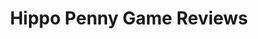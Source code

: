 ---
title: Hippo Penny Game Reviews
layout: scoredetail
permalink: /meta-score/space-rangers-2-rise-of-the-dominators
header:
  teaser: /assets/images/space-rangers-2-rise-of-the-dominators.jpg
  video:
    id: HlixbA7_CH4
    provider: youtube
---